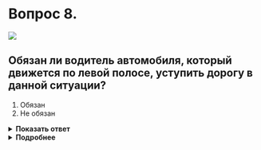 # Вопрос 8.

![](https://s.drom.ru/i24227/pdd/tickets/2016/1542608585.jpg)

## Обязан ли водитель автомобиля, который движется по левой полосе, уступить дорогу в данной ситуации?

1. Обязан
2. Не обязан

<details>
<summary><b>Показать ответ</b></summary>
Правильный ответ: 2
</details>
<details>
<summary><b>Подробнее</b></summary>
При перестроении водитель должен уступить дорогу транспортным средствам, движущимся попутно без изменения направления движения. Водитель автомобиля движущегося по левой полосе «хозяин» этой полосы, поэтому уступать не обязан.
(Пункт 8.4 ПДД)
</details>